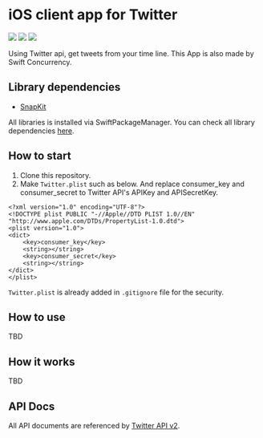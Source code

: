 # iOS client app for Twitter
![](https://img.shields.io/badge/Xcode-13.4.1%2B-blue.svg)
![](https://img.shields.io/badge/iOS-15.0%2B-blue.svg)
![](https://img.shields.io/badge/Swift-5.6.1%2B-orange.svg)  

Using Twitter api, get tweets from your time line.
This App is also made by Swift Concurrency.

## Library dependencies
- [SnapKit](https://github.com/SnapKit/SnapKit)

All libraries is installed via SwiftPackageManager.
You can check all library dependencies [here](https://github.com/tosh7/Twitter/blob/async_and_await/Twitter.xcodeproj/project.xcworkspace/xcshareddata/swiftpm/Package.resolved).

## How to start
1. Clone this repository.
2. Make `Twitter.plist` such as below. And replace consumer_key and consumer_secret to Twitter API's APIKey and APISecretKey.
```
<?xml version="1.0" encoding="UTF-8"?>
<!DOCTYPE plist PUBLIC "-//Apple//DTD PLIST 1.0//EN" "http://www.apple.com/DTDs/PropertyList-1.0.dtd">
<plist version="1.0">
<dict>
	<key>consumer_key</key>
	<string></string>
	<key>consumer_secret</key>
	<string></string>
</dict>
</plist>
```

`Twitter.plist` is already added in `.gitignore` file for the security.

## How to use
TBD

## How it works
TBD

## API Docs
All API documents are referenced by [Twitter API v2](https://developer.twitter.com/en/docs).
